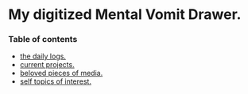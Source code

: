 # My digitized Mental Vomit Drawer.
### Table of contents
- [the daily logs.](./dailylogs.md)
- [current projects.](./projects.md)
- [beloved pieces of media.](./belovedmedia.md)
- [self topics of interest.](.selfinterest.md)
